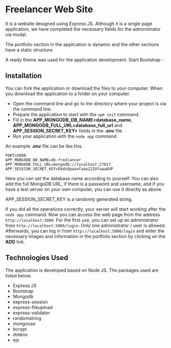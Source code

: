 # Freelancer Web Site

It is a website designed using Express JS. Although it is a single page application, we have completed the necessary fields for the administrator via modal.

The portfolio section in the application is dynamic and the other sections have a static structure.

A ready theme was used for the application development. Start Bootstrap -

## Installation

You can fork the application or download the files to your computer. When you download the application to a folder on your computer.

- Open the command line and go to the directory where your project is via the command line.
- Prepare the application to start with the ```npm init``` command.
- Fill in the **APP_MONGODB_DB_NAME=database_name**, **APP_MONGODB_FULL_URL=database_full_url** and **APP_SESSION_SECRET_KEY=** fields in the **.env** file.
- Run your application with the ```node app``` command.

An example **.env** file can be like this.

```
PORT=5000
APP_MONGODB_DB_NAME=db-freelancer
APP_MONGODB_FULL_URL=mongodb://localhost:27017
APP_SESSION_SECRET_KEY=EkdsOpaaufaaa222UfaaaUUP
```

Here you can set the database name according to yourself. You can also add the full MongoDB URL, if there is a password and username, and if you have a test server on your own computer, you can use it directly as above.

APP_SESSION_SECRET_KEY is a randomly generated string.

If you did all the operations correctly, your server will start working after the ```node app``` command. Now you can access the web page from the address ```http://localhost:5000```. For the first use, you can set up an administrator from ```http://localhost:5000/login```. Only one administrator / user is allowed. Afterwards, you can log in from ```http://localhost:5000/login``` and enter the necessary images and information in the portfolio section by clicking on the **ADD** link.

## Technologies Used

The application is developed based on Node JS. The packages used are listed below.

- Express JS
- Bootstrap
- Mongodb
- express-session
- express-fileupload
- express-validator
- randomstring
- mongoose
- bcrypt
- dotenv
- ejs



